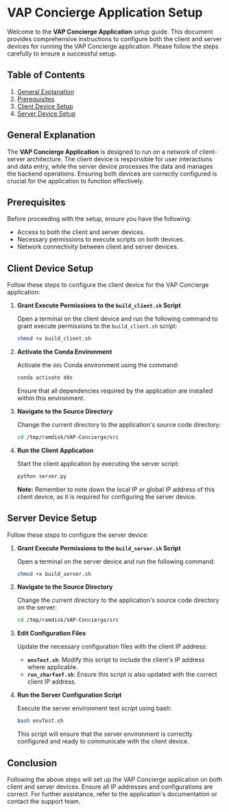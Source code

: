 # VAP Concierge Application Setup

Welcome to the **VAP Concierge Application** setup guide. This document provides comprehensive instructions to configure both the client and server devices for running the VAP Concierge application. Please follow the steps carefully to ensure a successful setup.

## Table of Contents

1. [General Explanation](#general-explanation)
2. [Prerequisites](#prerequisites)
3. [Client Device Setup](#client-device-setup)
4. [Server Device Setup](#server-device-setup)

## General Explanation

The **VAP Concierge Application** is designed to run on a network of client-server architecture. The client device is responsible for user interactions and data entry, while the server device processes the data and manages the backend operations. Ensuring both devices are correctly configured is crucial for the application to function effectively.

## Prerequisites

Before proceeding with the setup, ensure you have the following:

- Access to both the client and server devices.
- Necessary permissions to execute scripts on both devices.
- Network connectivity between client and server devices.

## Client Device Setup

Follow these steps to configure the client device for the VAP Concierge application:

1. **Grant Execute Permissions to the `build_client.sh` Script**

   Open a terminal on the client device and run the following command to grant execute permissions to the `build_client.sh` script:

   ```sh
   chmod +x build_client.sh
   ```

2. **Activate the Conda Environment**

   Activate the `dds` Conda environment using the command:

   ```sh
   conda activate dds
   ```

   Ensure that all dependencies required by the application are installed within this environment.

3. **Navigate to the Source Directory**

   Change the current directory to the application's source code directory:

   ```sh
   cd /tmp/ramdisk/VAP-Concierge/src
   ```

4. **Run the Client Application**

   Start the client application by executing the server script:

   ```sh
   python server.py
   ```

   **Note:** Remember to note down the local IP or global IP address of this client device, as it is required for configuring the server device.

## Server Device Setup

Follow these steps to configure the server device:

1. **Grant Execute Permissions to the `build_server.sh` Script**

   Open a terminal on the server device and run the following command:

   ```sh
   chmod +x build_server.sh
   ```

2. **Navigate to the Source Directory**

   Change the current directory to the application's source code directory on the server:

   ```sh
   cd /tmp/ramdisk/VAP-Concierge/src
   ```

3. **Edit Configuration Files**

   Update the necessary configuration files with the client IP address:

   - **`envTest.sh`**: Modify this script to include the client's IP address where applicable.
   - **`run_zharfanf.sh`**: Ensure this script is also updated with the correct client IP address.

4. **Run the Server Configuration Script**

   Execute the server environment test script using bash:

   ```sh
   bash envTest.sh
   ```

   This script will ensure that the server environment is correctly configured and ready to communicate with the client device.

## Conclusion

Following the above steps will set up the VAP Concierge application on both client and server devices. Ensure all IP addresses and configurations are correct. For further assistance, refer to the application's documentation or contact the support team.
